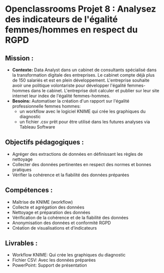 # Openclassrooms Projet 8 : Analysez des indicateurs de l'égalité femmes/hommes en respect du RGPD
## **Mission :**
* **Contexte:** Data Analyst dans un cabinet de consultants spécialisé dans la transformation digitale des entreprises. Le cabinet compte déjà plus de 150 salariés et est en plein développement. L'entreprise souhaite avoir une politique volontariste pour développer l'égalité femmes-hommes dans le cabinet. L'entreprise doit calculer et publier sur leur site internet leur index de l'égalité femmes-hommes.
* **Besoins:** Automatiser la création d'un rapport sur l'égalité professionnelle femmes hommes:
  * un workflow avec le logiciel KNIME qui crée les graphiques du diagnostic
  * un fichier .csv prêt pour être utilisé dans les futures analyses via Tableau Software
## **Objectifs pédagogiques :**
* Agréger des extractions de données en définissant les règles de nettoyage
* Collecter des données pertinentes en respect des normes et bonnes pratiques
* Vérifier la cohérence et la fiabilité des données préparées

## **Compétences :**
* Maîtrise de KNIME (workflow)
* Collecte et agrégation des données
* Nettoyage et préparation des données
* Vérification de la cohérence et de la fiabilité des données
* Anonymisation des données et conformité RGPD
* Création de visualisations et d’indicateurs
## **Livrables :**
* Workflow KNIME: Qui crée les graphiques du diagnostic
* Fichier CSV: Avec les données préparées
* PowerPoint: Support de présentation
  
